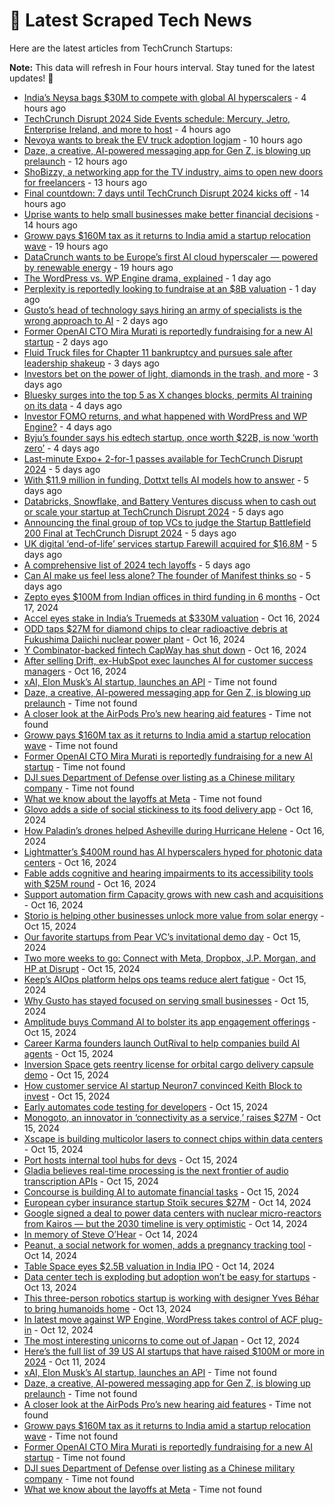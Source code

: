 
# 📰 Latest Scraped Tech News

Here are the latest articles from TechCrunch Startups:

**Note:** This data will refresh in Four hours interval. Stay tuned for the latest updates! 🔄
- [India’s Neysa bags $30M to compete with global AI hyperscalers](https://techcrunch.com/2024/10/21/indias-neysa-bags-30m-to-compete-with-global-ai-hyperscalers/) - 4 hours ago
- [TechCrunch Disrupt 2024 Side Events schedule: Mercury, Jetro, Enterprise Ireland, and more to host](https://techcrunch.com/2024/10/21/techcrunch-disrupt-2024-side-events-schedule-mercury-jetro-enterprise-ireland-and-more-to-host/) - 4 hours ago
- [Nevoya wants to break the EV truck adoption logjam](https://techcrunch.com/2024/10/21/nevoya-wants-to-break-the-ev-truck-adoption-logjam/) - 10 hours ago
- [Daze, a creative, AI-powered messaging app for Gen Z, is blowing up prelaunch](https://techcrunch.com/2024/10/21/daze-a-creative-ai-powered-messaging-app-for-gen-z-is-blowing-up-prelaunch/) - 12 hours ago
- [ShoBizzy, a networking app for the TV industry, aims to open new doors for freelancers](https://techcrunch.com/2024/10/21/shobizzy-networking-app-for-freelancers-in-tv-film-industry/) - 13 hours ago
- [Final countdown: 7 days until TechCrunch Disrupt 2024 kicks off](https://techcrunch.com/2024/10/21/final-countdown-7-days-until-techcrunch-disrupt-2024-kicks-off/) - 14 hours ago
- [Uprise wants to help small businesses make better financial decisions](https://techcrunch.com/2024/10/21/uprise-wants-to-help-small-businesses-make-better-financial-decisions/) - 14 hours ago
- [Groww pays $160M tax as it returns to India amid a startup relocation wave](https://techcrunch.com/2024/10/21/groww-pays-160m-tax-as-it-returns-to-india-amid-a-startup-relocation-wave/) - 19 hours ago
- [DataCrunch wants to be Europe’s first AI cloud hyperscaler — powered by renewable energy](https://techcrunch.com/2024/10/21/datacrunch-wants-to-be-europes-first-ai-cloud-hyperscaler-powered-by-renewable-energy/) - 19 hours ago
- [The WordPress vs. WP Engine drama, explained](https://techcrunch.com/2024/10/20/wordpress-vs-wp-engine-drama-explained/) - 1 day ago
- [Perplexity is reportedly looking to fundraise at an $8B valuation](https://techcrunch.com/2024/10/20/perplexity-is-reportedly-looking-to-fundraise-at-an-8b-valuation/) - 1 day ago
- [Gusto’s head of technology says hiring an army of specialists is the wrong approach to AI](https://techcrunch.com/2024/10/20/gustos-head-of-technology-says-hiring-an-army-of-specialists-is-the-wrong-approach-to-ai/) - 2 days ago
- [Former OpenAI CTO Mira Murati is reportedly fundraising for a new AI startup](https://techcrunch.com/2024/10/19/former-openai-cto-mira-murati-is-reportedly-fundraising-for-a-new-ai-startup/) - 2 days ago
- [Fluid Truck files for Chapter 11 bankruptcy and pursues sale after leadership shakeup](https://techcrunch.com/2024/10/18/fluid-truck-files-for-chapter-11-bankruptcy-and-pursues-sale-after-leadership-shakeup/) - 3 days ago
- [Investors bet on the power of light, diamonds in the trash, and more](https://techcrunch.com/2024/10/18/investors-bet-on-the-power-of-light-diamonds-in-the-trash-and-more/) - 3 days ago
- [Bluesky surges into the top 5 as X changes blocks, permits AI training on its data](https://techcrunch.com/2024/10/18/bluesky-surges-into-the-top-5-as-x-changes-blocks-permits-ai-training-on-its-data/) - 4 days ago
- [Investor FOMO returns, and what happened with WordPress and WP Engine?](https://techcrunch.com/podcast/investor-fomo-returns-and-what-happened-with-wordpress-and-wp-engine/) - 4 days ago
- [Byju’s founder says his edtech startup, once worth $22B, is now ‘worth zero’](https://techcrunch.com/2024/10/17/byjus-founder-says-his-edtech-startup-once-worth-22b-is-now-worth-zero/) - 4 days ago
- [Last-minute Expo+ 2-for-1 passes available for TechCrunch Disrupt 2024](https://techcrunch.com/2024/10/17/last-minute-expo-2-for-1-passes-available-for-techcrunch-disrupt-2024/) - 5 days ago
- [With $11.9 million in funding, Dottxt tells AI models how to answer](https://techcrunch.com/2024/10/17/with-11-9-million-in-funding-dottxt-tells-ai-models-how-to-answer/) - 5 days ago
- [Databricks, Snowflake, and Battery Ventures discuss when to cash out or scale your startup at TechCrunch Disrupt 2024](https://techcrunch.com/2024/10/17/databricks-snowflake-and-battery-ventures-discuss-when-to-cash-out-or-scale-your-startup-at-techcrunch-disrupt-2024/) - 5 days ago
- [Announcing the final group of top VCs to judge the Startup Battlefield 200 Final at TechCrunch Disrupt 2024](https://techcrunch.com/2024/10/17/announcing-the-top-vcs-to-judge-the-startup-battlefield-final-at-techcrunch-disrupt/) - 5 days ago
- [UK digital ‘end-of-life’ services startup Farewill acquired for $16.8M](https://techcrunch.com/2024/10/17/uk-digital-end-of-life-services-startup-farewill-acquired-for-16-8m/) - 5 days ago
- [A comprehensive list of 2024 tech layoffs](https://techcrunch.com/2024/10/17/tech-layoffs-2024-list/) - 5 days ago
- [Can AI make us feel less alone? The founder of Manifest thinks so](https://techcrunch.com/2024/10/17/can-ai-make-us-feel-less-alone-the-founder-of-manifest-thinks-so/) - 5 days ago
- [Zepto eyes $100M from Indian offices in third funding in 6 months](https://techcrunch.com/2024/10/17/zepto-eyes-100m-from-indian-offices-in-third-funding-in-6-months/) - Oct 17, 2024
- [Accel eyes stake in India’s Truemeds at $330M valuation](https://techcrunch.com/2024/10/16/accel-eyes-stake-in-truemeds-at-330-million-valuation/) - Oct 16, 2024
- [ODD taps $27M for diamond chips to clear radioactive debris at Fukushima Daiichi nuclear power plant](https://techcrunch.com/2024/10/16/this-startups-diamond-chips-help-remove-radioactive-debris-at-stricken-daiichi-nuclear-power-plant/) - Oct 16, 2024
- [Y Combinator-backed fintech CapWay has shut down](https://techcrunch.com/2024/10/16/y-combinator-backed-fintech-capway-has-shut-down/) - Oct 16, 2024
- [After selling Drift, ex-HubSpot exec launches AI for customer success managers](https://techcrunch.com/2024/10/16/after-selling-drift-ex-hubspot-exec-launches-ai-for-customer-success-managers/) - Oct 16, 2024
- [xAI, Elon Musk’s AI startup, launches an API](https://techcrunch.com/2024/10/21/xai-elon-musks-ai-startup-launches-an-api/) - Time not found
- [Daze, a creative, AI-powered messaging app for Gen Z, is blowing up prelaunch](https://techcrunch.com/2024/10/21/daze-a-creative-ai-powered-messaging-app-for-gen-z-is-blowing-up-prelaunch/) - Time not found
- [A closer look at the AirPods Pro’s new hearing aid features](https://techcrunch.com/2024/10/21/a-closer-look-at-the-airpods-pros-new-hearing-aid-feature/) - Time not found
- [Groww pays $160M tax as it returns to India amid a startup relocation wave](https://techcrunch.com/2024/10/21/groww-pays-160m-tax-as-it-returns-to-india-amid-a-startup-relocation-wave/) - Time not found
- [Former OpenAI CTO Mira Murati is reportedly fundraising for a new AI startup](https://techcrunch.com/2024/10/19/former-openai-cto-mira-murati-is-reportedly-fundraising-for-a-new-ai-startup/) - Time not found
- [DJI sues Department of Defense over listing as a Chinese military company](https://techcrunch.com/2024/10/19/dji-sues-department-of-defense-over-listing-as-a-chinese-military-company/) - Time not found
- [What we know about the layoffs at Meta](https://techcrunch.com/2024/10/19/what-we-know-about-the-layoffs-at-meta/) - Time not found
- [Glovo adds a side of social stickiness to its food delivery app](https://techcrunch.com/2024/10/16/glovo-adds-a-side-of-social-stickiness-to-its-food-delivery-app/) - Oct 16, 2024
- [How Paladin’s drones helped Asheville during Hurricane Helene](https://techcrunch.com/2024/10/16/how-paladins-drones-helped-asheville-during-hurricane-helene/) - Oct 16, 2024
- [Lightmatter’s $400M round has AI hyperscalers hyped for photonic data centers](https://techcrunch.com/2024/10/16/lightmatters-400m-d-round-has-ai-hyperscalers-hyped-for-photonic-datacenters/) - Oct 16, 2024
- [Fable adds cognitive and hearing impairments to its accessibility tools with $25M round](https://techcrunch.com/2024/10/16/fable-adds-cognitive-and-hearing-impairments-to-its-accessibility-tools-with-25m-round/) - Oct 16, 2024
- [Support automation firm Capacity grows with new cash and acquisitions](https://techcrunch.com/2024/10/16/support-automation-firm-capacity-grows-with-new-cash-and-acquisitions/) - Oct 16, 2024
- [Storio is helping other businesses unlock more value from solar energy](https://techcrunch.com/2024/10/15/storio-is-deploying-the-battery-companions-of-solar-panels-on-industrial-sites/) - Oct 15, 2024
- [Our favorite startups from Pear VC’s invitational demo day](https://techcrunch.com/2024/10/15/our-favorite-startups-from-pear-vcs-invitational-demo-day/) - Oct 15, 2024
- [Two more weeks to go: Connect with Meta, Dropbox, J.P. Morgan, and HP at Disrupt](https://techcrunch.com/2024/10/15/two-more-weeks-to-go-connect-with-meta-dropbox-jp-morgan-and-hp-at-disrupt/) - Oct 15, 2024
- [Keep’s AIOps platform helps ops teams reduce alert fatigue](https://techcrunch.com/2024/10/15/keeps-aiops-platform-helps-ops-teams-reduce-alert-fatigue/) - Oct 15, 2024
- [Why Gusto has stayed focused on serving small businesses](https://techcrunch.com/podcast/why-gusto-has-stayed-focused-on-serving-small-businesses/) - Oct 15, 2024
- [Amplitude buys Command AI to bolster its app engagement offerings](https://techcrunch.com/2024/10/15/amplitude-buys-command-ai-to-bolster-its-app-engagement-offerings/) - Oct 15, 2024
- [Career Karma founders launch OutRival to help companies build AI agents](https://techcrunch.com/2024/10/15/career-karma-founders-launch-outrival-to-help-companies-build-ai-agents/) - Oct 15, 2024
- [Inversion Space gets reentry license for orbital cargo delivery capsule demo](https://techcrunch.com/2024/10/15/inversion-space-gets-reentry-license-for-demonstrator-cargo-delivery-capsule/) - Oct 15, 2024
- [How customer service AI startup Neuron7 convinced Keith Block to invest](https://techcrunch.com/2024/10/15/how-customer-service-ai-startup-neuron7-convinced-keith-block-to-invest/) - Oct 15, 2024
- [Early automates code testing for developers](https://techcrunch.com/2024/10/15/early-automates-code-testing-for-developers/) - Oct 15, 2024
- [Monogoto, an innovator in ‘connectivity as a service,’ raises $27M](https://techcrunch.com/2024/10/15/monogoto-an-innovator-in-connectivity-as-a-service-raises-27m/) - Oct 15, 2024
- [Xscape is building multicolor lasers to connect chips within data centers](https://techcrunch.com/2024/10/15/xscape-is-building-multicolor-lasers-for-datacenters/) - Oct 15, 2024
- [Port hosts internal tool hubs for devs](https://techcrunch.com/2024/10/15/port-is-building-internal-tool-hubs-for-devs/) - Oct 15, 2024
- [Gladia believes real-time processing is the next frontier of audio transcription APIs](https://techcrunch.com/2024/10/15/gladia-believes-real-time-processing-is-the-next-frontier-of-audio-transcription-apis/) - Oct 15, 2024
- [Concourse is building AI to automate financial tasks](https://techcrunch.com/2024/10/15/concourse-is-building-ai-to-automate-financial-tasks/) - Oct 15, 2024
- [European cyber insurance startup Stoïk secures $27M](https://techcrunch.com/2024/10/14/european-cyber-insurance-startup-stoik-secures-27-million/) - Oct 14, 2024
- [Google signed a deal to power data centers with nuclear micro-reactors from Kairos — but the 2030 timeline is very optimistic](https://techcrunch.com/2024/10/14/google-signed-a-deal-to-power-data-centers-with-nuclear-micro-reactors-from-kairos-but-the-2030-timeline-is-very-optimistic/) - Oct 14, 2024
- [In memory of Steve O’Hear](https://techcrunch.com/2024/10/14/in-memory-of-steve-ohear/) - Oct 14, 2024
- [Peanut, a social network for women, adds a pregnancy tracking tool](https://techcrunch.com/2024/10/14/peanut-a-social-network-for-women-adds-a-pregnancy-tracking-tool/) - Oct 14, 2024
- [Table Space eyes $2.5B valuation in India IPO](https://techcrunch.com/2024/10/14/table-space-eyes-2-5b-valuation-in-india-ipo/) - Oct 14, 2024
- [Data center tech is exploding but adoption won’t be easy for startups](https://techcrunch.com/2024/10/13/data-center-tech-is-exploding-but-adoption-wont-be-easy-for-startups/) - Oct 13, 2024
- [This three-person robotics startup is working with designer Yves Béhar to bring humanoids home](https://techcrunch.com/2024/10/13/this-three-person-robotics-startup-is-working-with-designer-yves-behar-to-bring-humanoids-home/) - Oct 13, 2024
- [In latest move against WP Engine, WordPress takes control of ACF plug-in](https://techcrunch.com/2024/10/12/in-latest-move-against-wp-engine-wordpress-takes-control-of-acf-plugin/) - Oct 12, 2024
- [The most interesting unicorns to come out of Japan](https://techcrunch.com/2024/10/12/the-most-interesting-unicorns-to-come-out-of-japan/) - Oct 12, 2024
- [Here’s the full list of 39 US AI startups that have raised $100M or more in 2024](https://techcrunch.com/2024/10/11/heres-the-full-list-of-39-us-ai-startups-that-have-raised-100m-or-more-in-2024/) - Oct 11, 2024
- [xAI, Elon Musk’s AI startup, launches an API](https://techcrunch.com/2024/10/21/xai-elon-musks-ai-startup-launches-an-api/) - Time not found
- [Daze, a creative, AI-powered messaging app for Gen Z, is blowing up prelaunch](https://techcrunch.com/2024/10/21/daze-a-creative-ai-powered-messaging-app-for-gen-z-is-blowing-up-prelaunch/) - Time not found
- [A closer look at the AirPods Pro’s new hearing aid features](https://techcrunch.com/2024/10/21/a-closer-look-at-the-airpods-pros-new-hearing-aid-feature/) - Time not found
- [Groww pays $160M tax as it returns to India amid a startup relocation wave](https://techcrunch.com/2024/10/21/groww-pays-160m-tax-as-it-returns-to-india-amid-a-startup-relocation-wave/) - Time not found
- [Former OpenAI CTO Mira Murati is reportedly fundraising for a new AI startup](https://techcrunch.com/2024/10/19/former-openai-cto-mira-murati-is-reportedly-fundraising-for-a-new-ai-startup/) - Time not found
- [DJI sues Department of Defense over listing as a Chinese military company](https://techcrunch.com/2024/10/19/dji-sues-department-of-defense-over-listing-as-a-chinese-military-company/) - Time not found
- [What we know about the layoffs at Meta](https://techcrunch.com/2024/10/19/what-we-know-about-the-layoffs-at-meta/) - Time not found